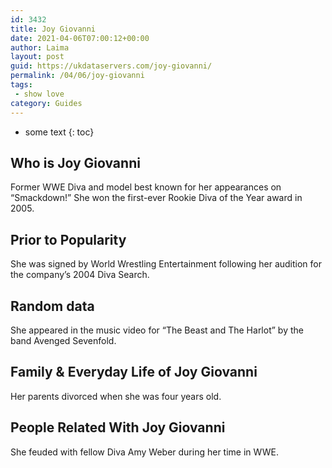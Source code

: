 ```yaml
---
id: 3432
title: Joy Giovanni
date: 2021-04-06T07:00:12+00:00
author: Laima
layout: post
guid: https://ukdataservers.com/joy-giovanni/
permalink: /04/06/joy-giovanni
tags:
 - show love
category: Guides
---
```


* some text
{: toc}


## Who is Joy Giovanni
                  
                  
                  
Former WWE Diva and model best known for her appearances on &#8220;Smackdown!&#8221; She won the first-ever Rookie Diva of the Year award in 2005.
                  
              
            
              
            
                
                
                
## Prior to Popularity
                  
                  
                  
She was signed by World Wrestling Entertainment following her audition for the company&#8217;s 2004 Diva Search.
                  
              
            
              
            
                
                
                
## Random data
                  
                  
                  
She appeared in the music video for &#8220;The Beast and The Harlot&#8221; by the band Avenged Sevenfold.
                  
              
            
              
            
                
                
                
## Family & Everyday Life of Joy Giovanni
                  
                  
                  
Her parents divorced when she was four years old.
                  
              
            
              
            
                
                
                
## People Related With Joy Giovanni
                  
                  
                  
She feuded with fellow Diva Amy Weber during her time in WWE.
                  
              
            
              
            
                
              
            
              
              
            
            
              
            
          
          
          